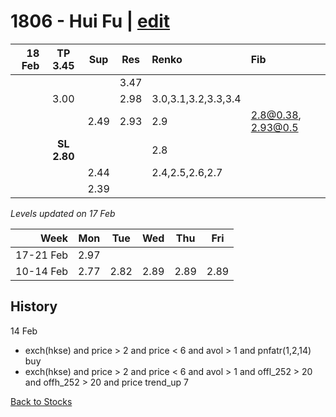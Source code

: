 # 1806 - Hui Fu | [edit](https://github.com/alwinwoo/alwinwoo.github.io/edit/master/stocks/1806.md)

| 18 Feb  | **TP 3.45**     | Sup   | Res   | Renko | Fib
| ---:    | :---:        | :---: | :---: | :---  | :---
|         |              |       | 3.47  | 
|         | 3.00         |       | 2.98  | 3.0,3.1,3.2,3.3,3.4
|         |              | 2.49  | 2.93  | 2.9   | 2.8@0.38, 2.93@0.5
|         | **SL 2.80**     |       |       | 2.8
|         |              | 2.44  |       | 2.4,2.5,2.6,2.7
|         |              | 2.39  |       | 

*Levels updated on 17 Feb*

Week      | Mon   | Tue   | Wed   | Thu   | Fri   |
---:      | :---: | :---: | :---: | :---: | :---: |
17-21 Feb | 2.97  |
10-14 Feb | 2.77  | 2.82  | 2.89  | 2.89  | 2.89  |

## History
14 Feb
- exch(hkse) and price > 2 and price < 6 and avol > 1 and pnfatr(1,2,14) buy
- exch(hkse) and price > 2 and price < 6 and avol > 1 and offl_252 > 20 and offh_252 > 20 and price trend_up 7

[Back to Stocks](https://alwinwoo.github.io/stocks)
